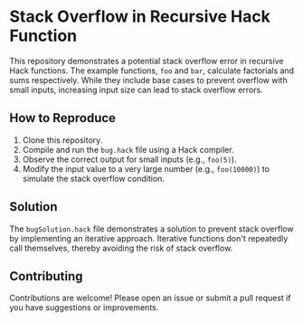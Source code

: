 # Stack Overflow in Recursive Hack Function

This repository demonstrates a potential stack overflow error in recursive Hack functions.  The example functions, `foo` and `bar`, calculate factorials and sums respectively.  While they include base cases to prevent overflow with small inputs, increasing input size can lead to stack overflow errors. 

## How to Reproduce

1. Clone this repository.
2. Compile and run the `bug.hack` file using a Hack compiler. 
3. Observe the correct output for small inputs (e.g., `foo(5)`).
4. Modify the input value to a very large number (e.g., `foo(10000)`) to simulate the stack overflow condition.

## Solution

The `bugSolution.hack` file demonstrates a solution to prevent stack overflow by implementing an iterative approach. Iterative functions don't repeatedly call themselves, thereby avoiding the risk of stack overflow.

## Contributing

Contributions are welcome! Please open an issue or submit a pull request if you have suggestions or improvements.